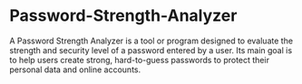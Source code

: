 # Password-Strength-Analyzer
A Password Strength Analyzer is a tool or program designed to evaluate the strength and security level of a password entered by a user. Its main goal is to help users create strong, hard-to-guess passwords to protect their personal data and online accounts.
